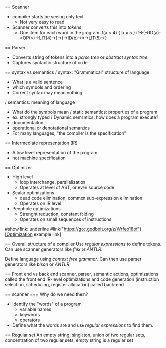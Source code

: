 == Scanner
- compiler starts be seeing only text
  - Not very easy to read
- Scanner converts this into *tokens*
  - One item for each word in the program
  if(a < 4) { b = 5 }
if->(->ID(a)->OP(<)->LIT(4)->)->{->ID(b)->=->LIT(5)->}

== Parser
- Converts string of tokens into a *parse tree* or *abstract syntax tree*
- Captures syntactic structure of code

== syntax vs semantics
/ syntax: "Grammatical" structure of language
  - What is a valid sentence
  - which symbols and ordering
- Correct syntax may mean nothing

/ semantics: meaning of language
  - What do the symbols mean
/ static semantics: properties of a program
  - ex: strongly typed
/ Dynamic semantics: how does a program execute?
  - documentaiton
  - operational or denotational semantics
- For many languages, "the compiler is the specification"

== Intermediate representation (IR)
- A low level representation of the program
- not machine specification

== Optimizer
- High level
  - loop interchange, parallelization
  - Operates at level of AST, or even source code
- Scalar optimizations
  - dead code elimination, common sub-expression elimination
  - Operates on IR level
- Peephole optimizations
  - Strenght reduction, constant folding
  - Operates on small sequences of instructions

#show link: underline
#link("https://gcc.godbolt.org/z/Wrfeo18of")[Optimization example link]

== Overall structure of a compiler
Use *regular expressions* to define tokens. Can use scanner generators like *flex* or *ANTLR*.

Define language using *context free grammar*. Can then use parser generators like *bison* or *ANTLR*.

== Front end vs back end
scanner, parser, semantic actions, optimizations called the front end
IR-level optimizations and code generation (instruction selection, scheduling, register allocation) called back-end


== scanner
=== Why do we need them?
- identify the "words" of a program
  - variable names
  - keywords
  - operators
- Define what the words are and use *regular expressions* to find them.

== Regular set
An empty string, singleton, union of two regular sets, concentration of two regular sets, empty string is a regular set
